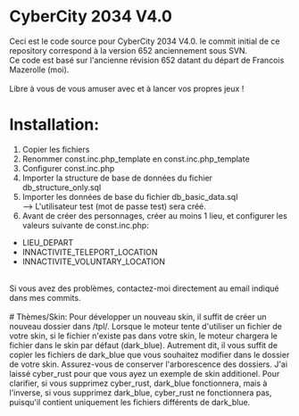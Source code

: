# CyberCity 2034 V4.0

Ceci est le code source pour CyberCity 2034 V4.0. le commit initial de ce repository correspond à la version 652 anciennement sous SVN.<br />
Ce code est basé sur l'ancienne révision 652 datant du départ de Francois Mazerolle (moi).<br />
<br />
Libre à vous de vous amuser avec et à lancer vos propres jeux !

# Installation:
1) Copier les fichiers<br />
2) Renommer const.inc.php_template en const.inc.php_template<br />
3) Configurer const.inc.php<br />
4) Importer la structure de base de données du fichier db_structure_only.sql<br />
5) Importer les données de base du fichier db_basic_data.sql<br />
--> L'utilisateur test (mot de passe test) sera créé.<br />
6) Avant de créer des personnages, créer au moins 1 lieu, et configurer les valeurs suivante de const.inc.php:
- LIEU_DEPART
- INNACTIVITE_TELEPORT_LOCATION
- INNACTIVITE_VOLUNTARY_LOCATION
<br />
Si vous avez des problèmes, contactez-moi directement au email indiqué dans mes commits.<br />
<br />
# Thèmes/Skin:
Pour développer un nouveau skin, il suffit de créer un nouveau dossier dans /tpl/.
Lorsque le moteur tente d'utiliser un fichier de votre skin, si le fichier n'existe pas dans votre skin, le moteur chargera le fichier dans le skin par défaut (dark_blue).
Autrement dit, il vous suffit de copier les fichiers de dark_blue que vous souhaitez modifier dans le dossier de votre skin. Assurez-vous de conserver l'arborescence des dossiers.
J'ai laissé cyber_rust pour que vous ayez un exemple de skin additionel.
Pour clarifier, si vous supprimez cyber_rust, dark_blue fonctionnera, mais à l'inverse, si vous supprimez dark_blue, cyber_rust ne fonctionnera pas, puisqu'il contient uniquement les fichiers différents de dark_blue.

